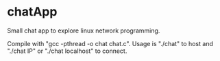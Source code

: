 # chatApp
Small chat app to explore linux network programming.

Compile with "gcc -pthread -o chat chat.c".
Usage is "./chat" to host and "./chat IP" or "./chat localhost" to connect. 
